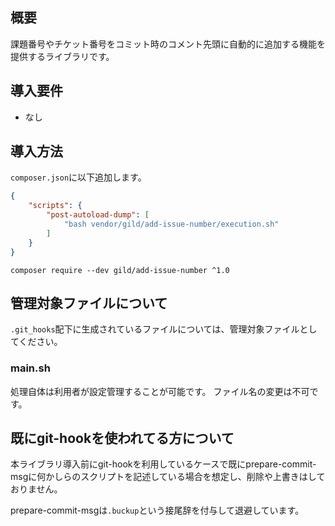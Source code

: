 ## 概要
課題番号やチケット番号をコミット時のコメント先頭に自動的に追加する機能を提供するライブラリです。

## 導入要件

* なし

## 導入方法

`composer.json`に以下追加します。

```json
{
    "scripts": {
        "post-autoload-dump": [
            "bash vendor/gild/add-issue-number/execution.sh"
        ]
    }
}
```

```shell
composer require --dev gild/add-issue-number ^1.0
```

## 管理対象ファイルについて

`.git_hooks`配下に生成されているファイルについては、管理対象ファイルとしてください。

### main.sh
処理自体は利用者が設定管理することが可能です。 ファイル名の変更は不可です。

## 既にgit-hookを使われてる方について

本ライブラリ導入前にgit-hookを利用しているケースで既にprepare-commit-msgに何かしらのスクリプトを記述している場合を想定し、削除や上書きはしておりません。

prepare-commit-msgは`.buckup`という接尾辞を付与して退避しています。
